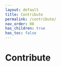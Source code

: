 ```yaml
---
layout: default
title: Contribute
permalink: /contribute/
nav_order: 08
has_children: true
has_toc: false
---
```


# Contribute